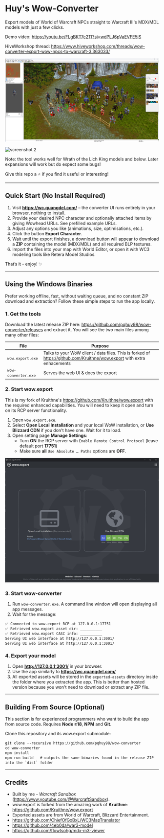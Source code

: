 # Huy's Wow-Converter

Export models of World of Warcraft NPCs straight to Warcraft III's MDX/MDL models with just a few clicks.

Demo video: https://youtu.be/FLgBKT7c2TI?si=wdPLJ6pVaEVFE5iS

HiveWorkshop thread: https://www.hiveworkshop.com/threads/wow-converter-export-wow-npcs-to-warcraft-3.363033/

![screenshot 1](https://github.com/pqhuy98/wow-converter/blob/main/docs/elwin-forest-1.jpg?raw=true)

![screenshot 2](https://github.com/pqhuy98/wow-converter/blob/main/docs/icecrown-1.jpg?raw=true)

Note: the tool works well for Wrath of the Lich King models and below. Later expansions will work but do expect some bugs!

Give this repo a ⭐ if you find it useful or interesting!

---

## Quick Start (No Install Required)

1. Visit **https://wc.quangdel.com/** – the converter UI runs entirely in your browser, nothing to install.
2. Provide your desired NPC character and optionally attached items by giving Wowhead URLs. See prefilled example URLs.
3. Adjust any options you like (animations, size, optimisations, etc.).
4. Click the button **Export Character**.
5. Wait until the export finishes, a download button will appear to download a **ZIP** containing the model (MDX/MDL) and all required BLP textures.
6. Import the files into your map with World Editor, or open it with WC3 modeling tools like Retera Model Studios.

That’s it - enjoy! ✨

---

## Using the Windows Binaries

Prefer working offline, fast, without waiting queue, and no constant ZIP download and extraction? Follow these simple steps to run the app locally.

### 1. Get the tools

Download the latest release ZIP here: https://github.com/pqhuy98/wow-converter/releases and extract it. You will see the two main files among many other files:

| File | Purpose |
|------|---------|
| `wow.export.exe` | Talks to your WoW client / data files. This is forked of https://github.com/Kruithne/wow.export with extra enhacements |
| `wow-converter.exe` | Serves the web UI & does the export  |

### 2. Start **wow.export**

This is my fork of Kruithne's https://github.com/Kruithne/wow.export with the required enhanced capabilities. You will need to keep it open and turn on its RCP server functionality.

1. Open `wow.export.exe`.
2. Select **Open Local Installation** and your local WoW installation, or **Use Blizzard CDN** if you don't have one. Wait for it to load.
3. Open setting page **Manage Settings**:
    - Turn **ON** the RCP server with `Enable Remote Control Protocol` (leave default port **17751**)
    - Make sure **all** `Use Absolute … Paths` options are **OFF**.

![wow.export.exe](https://github.com/pqhuy98/wow-converter/blob/main/docs/wow.export-1.jpg?raw=true)


### 3. Start **wow-converter**

1. Run `wow-converter.exe`. A command line window will open displaying all app messages.
2. Wait for the message:
  ```
  ✅ Connected to wow.export RCP at 127.0.0.1:17751
  ✅ Retrieved wow.export asset dir: __________
  ✅ Retrieved wow.export CASC info: __________
  Serving UI web interface at http://127.0.0.1:3001/
  Serving UI web interface at http://127.0.0.1:3001/
  ```

### 4. Export your model

1. Open **http://127.0.0.1:3001/** in your browser.
2. Use the app similarly to **https://wc.quangdel.com/**
3. All exported assets will be stored in the `exported-assets` directory inside the folder where you extracted the app. This is better than hosted version because you won't need to download or extract any ZIP file. 

---

## Building From Source (Optional)
This section is for experienced programmers who want to build the app from source code. Requires **Node ≥18**, **NPM** and **Git**.

Clone this repository and its wow.export submodule:
```
git clone --recursive https://github.com/pqhuy98/wow-converter
cd wow-converter
npm install
npm run build   # outputs the same binaries found in the release ZIP into the `dist` folder
```


---

## Credits

- Built by me - *Warcraft Sandbox* (<https://www.youtube.com/@WarcraftSandbox>).<br>
- wow.export is forked from the amazing work of **Kruithne**: https://github.com/Kruithne/wow.export
- Exported assets are from World of Warcraft, Blizzard Entertainment.
- https://github.com/ChiefOfGxBxL/WC3MapTranslator
- https://github.com/4eb0da/war3-model
- https://github.com/flowtsohg/mdx-m3-viewer
